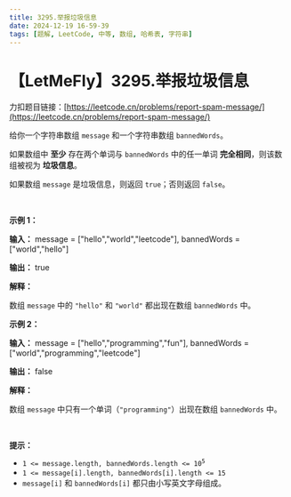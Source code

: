 ```yaml
---
title: 3295.举报垃圾信息
date: 2024-12-19 16-59-39
tags: [题解, LeetCode, 中等, 数组, 哈希表, 字符串]
---
```


# 【LetMeFly】3295.举报垃圾信息

力扣题目链接：[https://leetcode.cn/problems/report-spam-message/](https://leetcode.cn/problems/report-spam-message/)

<p>给你一个字符串数组 <code>message</code> 和一个字符串数组 <code>bannedWords</code>。</p>

<p>如果数组中 <strong>至少</strong> 存在两个单词与 <code>bannedWords</code> 中的任一单词 <strong>完全相同</strong>，则该数组被视为 <strong>垃圾信息</strong>。</p>

<p>如果数组 <code>message</code> 是垃圾信息，则返回 <code>true</code>；否则返回 <code>false</code>。</p>

<p>&nbsp;</p>

<p><strong class="example">示例 1：</strong></p>

<div class="example-block">
<p><strong>输入：</strong> <span class="example-io">message = ["hello","world","leetcode"], bannedWords = ["world","hello"]</span></p>

<p><strong>输出：</strong> <span class="example-io">true</span></p>

<p><strong>解释：</strong></p>

<p>数组 <code>message</code> 中的 <code>"hello"</code> 和 <code>"world"</code> 都出现在数组 <code>bannedWords</code> 中。</p>
</div>

<p><strong class="example">示例 2：</strong></p>

<div class="example-block">
<p><strong>输入：</strong> <span class="example-io">message = ["hello","programming","fun"], bannedWords = ["world","programming","leetcode"]</span></p>

<p><strong>输出：</strong> <span class="example-io">false</span></p>

<p><strong>解释：</strong></p>

<p>数组 <code>message</code> 中只有一个单词（<code>"programming"</code>）出现在数组 <code>bannedWords</code> 中。</p>
</div>

<p>&nbsp;</p>

<p><strong>提示：</strong></p>

<ul>
	<li><code>1 &lt;= message.length, bannedWords.length &lt;= 10<sup>5</sup></code></li>
	<li><code>1 &lt;= message[i].length, bannedWords[i].length &lt;= 15</code></li>
	<li><code>message[i]</code> 和 <code>bannedWords[i]</code> 都只由小写英文字母组成。</li>
</ul>


    